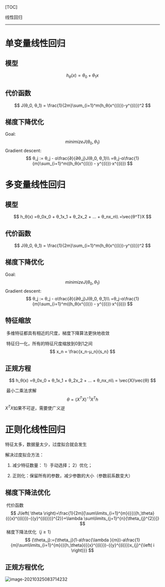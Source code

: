 [TOC]

线性回归

***



# 单变量线性回归

## 模型

$$
h_θ(x) = θ_0 + θ_1x
$$

## 代价函数

$$
J(θ_0, θ_1) = \frac{1}{2m}\sum_{i=1}^m(h_θ(x^{(i)})-y^{(i)})^2
$$



## 梯度下降优化

Goal:
$$
minimizeJ(θ_0, θ_1)
$$
Gradient descent:
$$
θ_j := θ_j - α\frac{∂}{∂θ_j}J(θ_0, θ_1)\\
=θ_j-α\frac{1}{m}\sum_{i=1}^m((h_θ(x^{(i)}) - y^{(i)})·x^{(i)})
$$


# 多变量线性回归

## 模型

$$
h_θ(x) =θ_0x_0 + θ_1x_1 + θ_2x_2 + ... + θ_nx_n\\
=\vec{θ^T}X
$$

## 代价函数

$$
J(θ_0, θ_1) = \frac{1}{2m}\sum_{i=1}^m(h_θ(x^{(i)})-y^{(i)})^2
$$



## 梯度下降优化

Goal:
$$
minimizeJ(θ_0, θ_1)
$$
Gradient descent:
$$
θ_j := θ_j - α\frac{∂}{∂θ_j}J(θ_0, θ_1)\\
=θ_j-α\frac{1}{m}\sum_{i=1}^m((h_θ(x^{(i)}) - y^{(i)})·x^{(i)})
$$


## 特征缩放

​		多维特征都具有相近的尺度，梯度下降算法更快地收敛

​		特征归一化，所有的特征尺度缩放到0到1之间
$$
x_n = \frac{x_n-μ_n}{s_n}
$$


## 正规方程

$$
h_θ(x) =θ_0x_0 + θ_1x_1 + θ_2x_2 + ... + θ_nx_n\\
= \vec{X}\vec{θ}
$$

​		最小二乘法求解
$$
θ = (X^TX)^{-1}X^Th
$$
​		$X^TX$如果不可逆，需要使广义逆



# 正则化线性回归

特征太多，数据量太少，过度拟合就会发生

解决过度拟合方法：

1. 减少特征数量：	1）手动选择；	2）优化；

2. 正则化：保留所有的参数，减少参数的大小（参数前系数变大）

## 梯度下降法优化

​		代价函数
$$
J\left( \theta  \right)=\frac{1}{2m}[\sum\limits_{i=1}^{m}{{{({h_\theta}({{x}^{(i)}})-{{y}^{(i)}})}^{2}}+\lambda \sum\limits_{j=1}^{n}{\theta_{j}^{2}}]}
$$
​		梯度下降法优化（$j≥1$）
$$
{\theta_j}:={\theta_j}(1-a\frac{\lambda }{m})-a\frac{1}{m}\sum\limits_{i=1}^{m}{({h_\theta}({{x}^{(i)}})-{{y}^{(i)}})x_{j}^{\left( i \right)}}
$$

## 正规方程优化

![image-20210325083714232](C:\Users\Voilencer\AppData\Roaming\Typora\typora-user-images\image-20210325083714232.png)